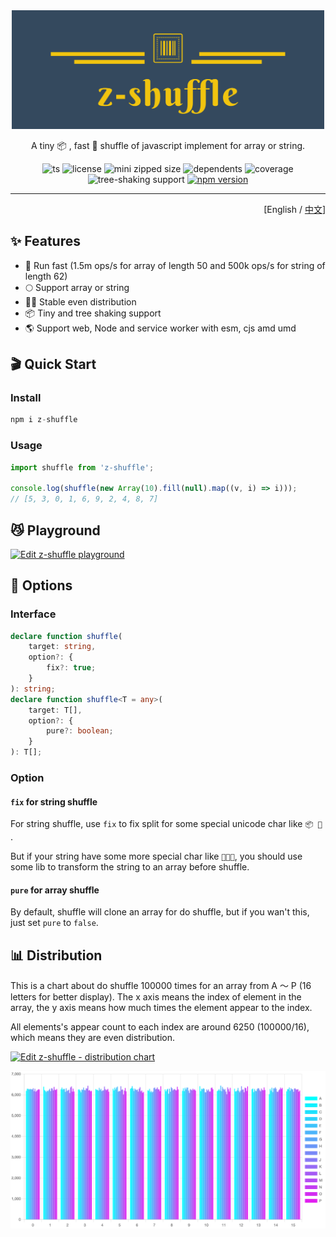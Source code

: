 <div align='center'>

<img src='./logo.png' width='500px'/>

A tiny 📦 , fast 🚀 shuffle of javascript implement for array or string.

![ts](https://badgen.net/badge/-/TypeScript/blue?icon=typescript&label)
![license](https://badgen.net/github/license/ZxBing0066/zlib)
![mini zipped size](https://img.shields.io/bundlephobia/minzip/z-shuffle)
![dependents](https://badgen.net/npm/dependents/z-shuffle)
![coverage](https://badgen.net/badge/coverage/100%25/green)
![tree-shaking support](https://badgen.net/bundlephobia/tree-shaking/z-shuffle)
[![npm version](https://badgen.net/npm/v/z-shuffle)](https://www.npmjs.com/package/z-shuffle)

</div>

<hr/>

<div align='right'>

[English / [中文](README.zh-cn.md)]

</div>

## ✨ Features

-   🚀 Run fast (1.5m ops/s for array of length 50 and 500k ops/s for string of length 62)
-   🌕 Support array or string
-   🕺🏻 Stable even distribution
-   📦 Tiny and tree shaking support
-   🌎 Support web, Node and service worker with esm, cjs amd umd

## 🎬 Quick Start

### Install

```js
npm i z-shuffle
```

### Usage

```ts
import shuffle from 'z-shuffle';

console.log(shuffle(new Array(10).fill(null).map((v, i) => i)));
// [5, 3, 0, 1, 6, 9, 2, 4, 8, 7]
```

## 😼 Playground

[![Edit z-shuffle playground](https://codesandbox.io/static/img/play-codesandbox.svg)](https://codesandbox.io/s/zlib-shuffle-playground-kitsk?fontsize=14&hidenavigation=1&theme=dark)

## 🎨 Options

### Interface

```ts
declare function shuffle(
    target: string,
    option?: {
        fix?: true;
    }
): string;
declare function shuffle<T = any>(
    target: T[],
    option?: {
        pure?: boolean;
    }
): T[];
```

### Option

#### `fix` for string shuffle

For string shuffle, use `fix` to fix split for some special unicode char like `📦 🚀 `.

But if your string have some more special char like `👩🏾‍🔧`, you should use some lib to transform the string to an array
before shuffle.

#### `pure` for array shuffle

By default, shuffle will clone an array for do shuffle, but if you wan't this, just set `pure` to `false`.

## 📊 Distribution

This is a chart about do shuffle 100000 times for an array from A ～ P (16 letters for better display). The x axis means
the index of element in the array, the y axis means how much times the element appear to the index.

All elements's appear count to each index are around 6250 (100000/16), which means they are even distribution.

[![Edit z-shuffle - distribution chart](https://codesandbox.io/static/img/play-codesandbox.svg)](https://codesandbox.io/s/zlib-shuffle-distribution-chart-2j33q?fontsize=14&hidenavigation=1&theme=dark)

![distribution-chart](./shuffle-distribution-chart.png)
